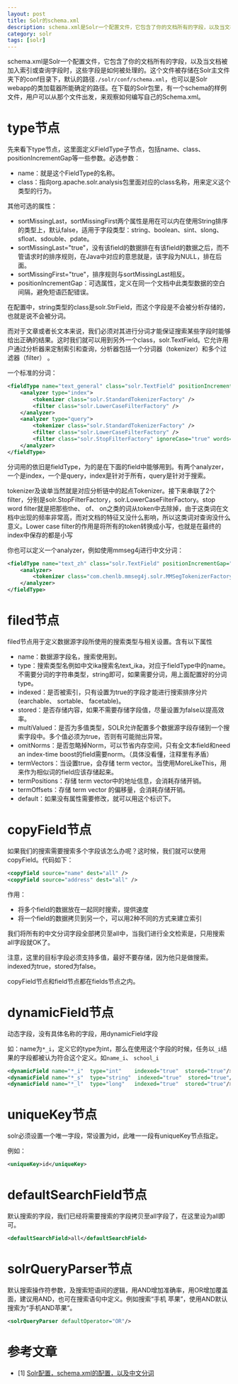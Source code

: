 ```yaml
---
layout: post
title: Solr的schema.xml
description: schema.xml是Solr一个配置文件，它包含了你的文档所有的字段，以及当文档被加入索引或查询字段时，这些字段是如何被处理的。
category: solr
tags: [solr]
---
```


schema.xml是Solr一个配置文件，它包含了你的文档所有的字段，以及当文档被加入索引或查询字段时，这些字段是如何被处理的。这个文件被存储在Solr主文件夹下的conf目录下，默认的路径`./solr/conf/schema.xml`，也可以是Solr webapp的类加载器所能确定的路径。在下载的Solr包里，有一个schema的样例文件，用户可以从那个文件出发，来观察如何编写自己的Schema.xml。

# type节点

先来看下type节点，这里面定义FieldType子节点，包括name、class、positionIncrementGap等一些参数。必选参数：

- name：就是这个FieldType的名称。
- class：指向org.apache.solr.analysis包里面对应的class名称，用来定义这个类型的行为。

其他可选的属性： 

- sortMissingLast，sortMissingFirst两个属性是用在可以内在使用String排序的类型上，默认false，适用于字段类型：string、boolean、sint、slong、sfloat、sdouble、pdate。
- sortMissingLast="true"，没有该field的数据排在有该field的数据之后，而不管请求时的排序规则，在Java中对应的意思就是，该字段为NULL，排在后面。
- sortMissingFirst="true"，排序规则与sortMissingLast相反。
- positionIncrementGap：可选属性，定义在同一个文档中此类型数据的空白间隔，避免短语匹配错误。

在配置中，string类型的class是solr.StrField，而这个字段是不会被分析存储的，也就是说不会被分词。

而对于文章或者长文本来说，我们必须对其进行分词才能保证搜索某些字段时能够给出正确的结果。这时我们就可以用到另外一个class，solr.TextField。它允许用户通过分析器来定制索引和查询，分析器包括一个分词器（tokenizer）和多个过滤器（filter） 。

一个标准的分词：

```xml
<fieldType name="text_general" class="solr.TextField" positionIncrementGap="100">
    <analyzer type="index">
        <tokenizer class="solr.StandardTokenizerFactory" />
        <filter class="solr.LowerCaseFilterFactory" />
    </analyzer>
    <analyzer type="query">
        <tokenizer class="solr.StandardTokenizerFactory" />
        <filter class="solr.LowerCaseFilterFactory" />
        <filter class="solr.StopFilterFactory" ignoreCase="true" words="stopwords.txt" enablePositionIncrements="true" />
    </analyzer>
</fieldType>
```

分词用的依旧是fieldType，为的是在下面的field中能够用到。有两个analyzer，一个是index，一个是query，index是针对于所有，query是针对于搜索。

tokenizer及诶单当然就是对应分析链中的起点Tokenizer。接下来串联了2个filter，分别是solr.StopFilterFactory，solr.LowerCaseFilterFactory。stop word filter就是把那些the、 of、 on之类的词从token中去除掉，由于这类词在文档中出现的频率非常高，而对文档的特征又没什么影响，所以这类词对查询没什么意义。Lower case filter的作用是将所有的token转换成小写，也就是在最终的index中保存的都是小写

你也可以定义一个analyzer，例如使用mmseg4j进行中文分词：

```xml
<fieldType name="text_zh" class="solr.TextField" positionIncrementGap="100">
    <analyzer> 
        <tokenizer class="com.chenlb.mmseg4j.solr.MMSegTokenizerFactory" mode="complex" />
    </analyzer>
</fieldType>
```

# filed节点

filed节点用于定义数据源字段所使用的搜索类型与相关设置。含有以下属性

- name：数据源字段名，搜索使用到。
- type：搜索类型名例如中文ika搜索名text_ika，对应于fieldType中的name。不需要分词的字符串类型，string即可，如果需要分词，用上面配置好的分词type。
- indexed：是否被索引，只有设置为true的字段才能进行搜索排序分片(earchable、 sortable、 facetable)。
- stored：是否存储内容，如果不需要存储字段值，尽量设置为false以提高效率。
- multiValued：是否为多值类型，SOLR允许配置多个数据源字段存储到一个搜索字段中。多个值必须为true，否则有可能抛出异常。
- omitNorms：是否忽略掉Norm，可以节省内存空间，只有全文本field和need an index-time boost的field需要norm。（具体没看懂，注释里有矛盾）
- termVectors：当设置true，会存储 term vector。当使用MoreLikeThis，用来作为相似词的field应该存储起来。
- termPositions：存储 term vector中的地址信息，会消耗存储开销。
- termOffsets：存储 term vector 的偏移量，会消耗存储开销。
- default：如果没有属性需要修改，就可以用这个标识下。

# copyField节点

如果我们的搜索需要搜索多个字段该怎么办呢？这时候，我们就可以使用copyField。代码如下：

```xml
<copyField source="name" dest="all" />
<copyField source="address" dest="all" />
```

作用：

- 将多个field的数据放在一起同时搜索，提供速度
- 将一个field的数据拷贝到另一个，可以用2种不同的方式来建立索引

我们将所有的中文分词字段全部拷贝至all中，当我们进行全文检索是，只用搜索all字段就OK了。

注意，这里的目标字段必须支持多值，最好不要存储，因为他只是做搜索。indexed为true，stored为false。

copyField节点和field节点都在fields节点之内。

# dynamicField节点

动态字段，没有具体名称的字段，用dynamicField字段

如：name为`*_i`，定义它的type为int，那么在使用这个字段的时候，任务以`_i`结果的字段都被认为符合这个定义。如`name_i`、 `school_i`

```xml
<dynamicField name="*_i"  type="int"    indexed="true"  stored="true"/> 
<dynamicField name="*_s"  type="string"  indexed="true"  stored="true"/>
<dynamicField name="*_l"  type="long"   indexed="true"  stored="true"/>
```

# uniqueKey节点

solr必须设置一个唯一字段，常设置为id，此唯一一段有uniqueKey节点指定。

例如：

```xml
<uniqueKey>id</uniqueKey>
```

# defaultSearchField节点

默认搜索的字段，我们已经将需要搜索的字段拷贝至all字段了，在这里设为all即可。

```xml
<defaultSearchField>all</defaultSearchField>
```

# solrQueryParser节点

默认搜索操作符参数，及搜索短语间的逻辑，用AND增加准确率，用OR增加覆盖面，建议用AND，也可在搜索语句中定义。例如搜索“手机 苹果”，使用AND默认搜索为“手机AND苹果“。

```xml
<solrQueryParser defaultOperator="OR"/> 
```

# 参考文章

- [1] [Solr配置，schema.xml的配置，以及中文分词](http://www.cnblogs.com/wrt2010/archive/2012/11/14/2769521.html)
